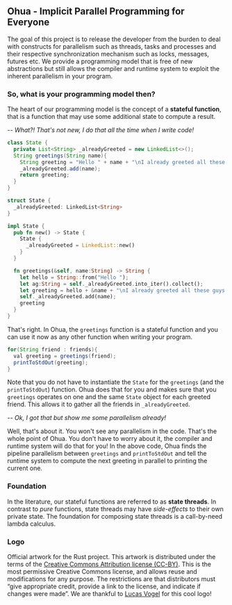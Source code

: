 ## Ohua - Implicit Parallel Programming for Everyone

The goal of this project is to release the developer from the burden to deal with constructs for parallelism such as threads, tasks and processes and their respective synchronization mechanism such as locks, messages, futures etc. We provide a programming model that is free of new abstractions but still allows the compiler and runtime system to exploit the inherent parallelism in your program.

### So, what is your programming model then?

The heart of our programming model is the concept of a **stateful function**, that is a function that may use some additional state to compute a result.

_-- What?! That's not new, I do that all the time when I write code!_

```java
class State {
  private List<String> _alreadyGreeted = new LinkedList<>();
  String greetings(String name){
    String greeting = "Hello " + name + "\nI already greeted all these guys: " + _alreadyGreeted;
    _alreadyGreeted.add(name);
    return greeting;
  }
}
```

```rust
struct State {
  _alreadyGreeted: LinkedList<String>
}

impl State {
  pub fn new() -> State {
    State {
      _alreadyGreeted = LinkedList::new()
    }
  }

  fn greetings(&self, name:String) -> String {
    let hello = String::from("Hello ");
    let ag:String = self._alreadyGreeted.into_iter().collect();
    let greeting = hello + &name + "\nI already greeted all these guys: " + &ag;
    self._alreadyGreeted.add(name);
    greeting
  }
}
```

That's right. In Ohua, the `greetings` function is a stateful function and you can use it now as any other function when writing your program.

```java
for(String friend : friends){
  val greeting = greetings(friend);
  printToStdOut(greeting);
}
```

Note that you do not have to instantiate the `State` for the `greetings` (and the `printToStdOut`) function. Ohua does that for you and makes sure that you `greetings` operates on one and the same `State` object for each greeted friend. This allows it to gather all the friends in `_alreadyGreeted`.

_--  Ok, I got that but show me some parallelism already!_

Well, that's about it. You won't see any parallelism in the code. That's the whole point of Ohua. You don't have to worry about it, the compiler and runtime system will do that for you! In the above code, Ohua finds the pipeline parallelism between `greetings` and `printToStdOut` and tell the runtime system to compute the next greeting in parallel to printing the current one.


### Foundation

In the literature, our stateful functions are referred to as **state threads**. In contrast to _pure_ functions, state threads may have _side-effects_ to their own private state. The foundation for composing state threads is a call-by-need lambda calculus.


### Logo


Official artwork for the Rust project. This artwork is distributed under the terms of the [Creative Commons Attribution license (CC-BY)](https://creativecommons.org/licenses/by/4.0/). This is the most permissive Creative Commons license, and allows reuse and modifications for any purpose. The restrictions are that distributors must “give appropriate credit, provide a link to the license, and indicate if changes were made”.
We are thankful to [Lucas Vogel](https://github.com/lucasvog) for this cool logo!
